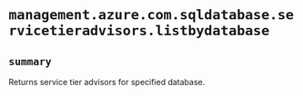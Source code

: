# `management.azure.com.sqldatabase.servicetieradvisors.listbydatabase`

## `summary`
Returns service tier advisors for specified database.


